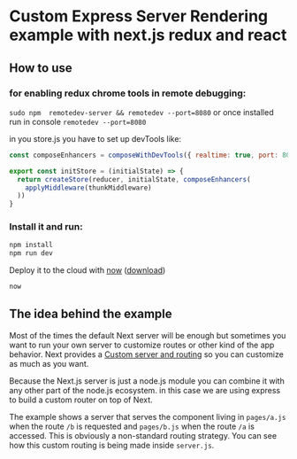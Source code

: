 
# Custom Express Server Rendering example with **next.js** **redux** and **react**

## How to use

### for enabling redux chrome tools in remote debugging:
````sudo npm  remotedev-server && remotedev --port=8080````
or once installed run in console ```` remotedev --port=8080 ````

in you store.js you have to set up devTools like:

````javascript
const composeEnhancers = composeWithDevTools({ realtime: true, port: 8080 });

export const initStore = (initialState) => {
  return createStore(reducer, initialState, composeEnhancers(
    applyMiddleware(thunkMiddleware)
  ))
}
````

### Install it and run:

```bash
npm install
npm run dev
```

Deploy it to the cloud with [now](https://zeit.co/now) ([download](https://zeit.co/download))

```bash
now
```

## The idea behind the example

Most of the times the default Next server will be enough but sometimes you want to run your own server to customize routes or other kind of the app behavior. Next provides a [Custom server and routing](https://github.com/zeit/next.js#custom-server-and-routing) so you can customize as much as you want.

Because the Next.js server is just a node.js module you can combine it with any other part of the node.js ecosystem. in this case we are using express to build a custom router on top of Next.

The example shows a server that serves the component living in `pages/a.js` when the route `/b` is requested and `pages/b.js` when the route `/a` is accessed. This is obviously a non-standard routing strategy. You can see how this custom routing is being made inside `server.js`.

